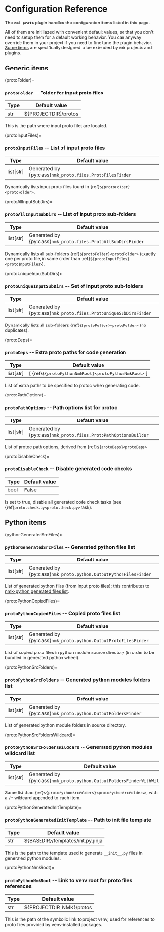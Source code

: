 # Configuration Reference

The **`nmk-proto`** plugin handles the configuration items listed in this page.

All of them are initiliazed with convenient default values, so that you don't need to setup them for a default working behavior. You can anyway override them in your project if you need to fine tune the plugin behavior. [Some items](extend.md) are specifically designed to be extended by **`nmk`** projects and plugins.

## Generic items

(protoFolder)=
### **`protoFolder`** -- Folder for input proto files

| Type | Default value |
|-     |-
| str  | ${PROJECTDIR}/protos

This is the path where input proto files are located.

(protoInputFiles)=
### **`protoInputFiles`** -- List of input proto files

| Type | Default value |
|-     |-
| list[str]  | Generated by {py:class}`nmk_proto.files.ProtoFilesFinder`

Dynamically lists input proto files found in {ref}`${protoFolder}<protoFolder>`.

(protoAllInputSubDirs)=
### **`protoAllInputSubDirs`** -- List of input proto sub-folders

| Type | Default value |
|-     |-
| list[str]  | Generated by {py:class}`nmk_proto.files.ProtoAllSubDirsFinder`

Dynamically lists all sub-folders {ref}`${protoFolder}<protoFolder>` (exactly one per proto file, in same order than {ref}`${protoInputFiles}<protoInputFiles>`).

(protoUniqueInputSubDirs)=
### **`protoUniqueInputSubDirs`** -- Set of input proto sub-folders

| Type | Default value |
|-     |-
| list[str]  | Generated by {py:class}`nmk_proto.files.ProtoUniqueSubDirsFinder`

Dynamically lists all sub-folders {ref}`${protoFolder}<protoFolder>` (no duplicates).

(protoDeps)=
### **`protoDeps`** -- Extra proto paths for code generation

| Type | Default value |
|-     |-
| list[str]  | [ {ref}`${protoPythonNmkRoot}<protoPythonNmkRoot>` ]

List of extra paths to be specified to protoc when generating code.

(protoPathOptions)=
### **`protoPathOptions`** -- Path options list for protoc

| Type | Default value |
|-     |-
| list[str]  | Generated by {py:class}`nmk_proto.files.ProtoPathOptionsBuilder`

List of protoc path options, derived from {ref}`${protoDeps}<protoDeps>`

(protoDisableCheck)=
### **`protoDisableCheck`** -- Disable generated code checks

| Type | Default value |
|-     |-
| bool | False

Is set to true, disable all generated code check tasks (see {ref}`proto.check.py<proto.check.py>` task).

## Python items

(pythonGeneratedSrcFiles)=
### **`pythonGeneratedSrcFiles`** -- Generated python files list

| Type | Default value |
|-     |-
| list[str]  | Generated by {py:class}`nmk_proto.python.OutputPythonFilesFinder`

List of generated python files (from input proto files); this contributes to [nmk-python generated files list](https://nmk-python.readthedocs.io/en/stable/extend.html#files).

(protoPythonCopiedFiles)=
### **`protoPythonCopiedFiles`** -- Copied proto files list

| Type | Default value |
|-     |-
| list[str]  | Generated by {py:class}`nmk_proto.python.OutputProtoFilesFinder`

List of copied proto files in python module source directory (in order to be bundled in generated python wheel).

(protoPythonSrcFolders)=
### **`protoPythonSrcFolders`** -- Generated python modules folders list

| Type | Default value |
|-     |-
| list[str]  | Generated by {py:class}`nmk_proto.python.OutputFoldersFinder`

List of generated python module folders in source directory.

(protoPythonSrcFoldersWildcard)=
### **`protoPythonSrcFoldersWildcard`** -- Generated python modules wildcard list

| Type | Default value |
|-     |-
| list[str]  | Generated by {py:class}`nmk_proto.python.OutputFoldersFinderWithWildcard`

Same list than {ref}`${protoPythonSrcFolders}<protoPythonSrcFolders>`, with a `/*` wildcard appended to each item.

(protoPythonGeneratedInitTemplate)=
### **`protoPythonGeneratedInitTemplate`** -- Path to init file template

| Type | Default value |
|-     |-
| str  | ${BASEDIR}/templates/init.py.jinja

This is the path to the template used to generate `__init__.py` files in generated python modules.

(protoPythonNmkRoot)=
### **`protoPythonNmkRoot`** -- Link to venv root for proto files references

| Type | Default value |
|-     |-
| str  | ${PROJECTDIR_NMK}/protos

This is the path of the symbolic link to project venv, used for references to proto files provided by venv-installed packages.
